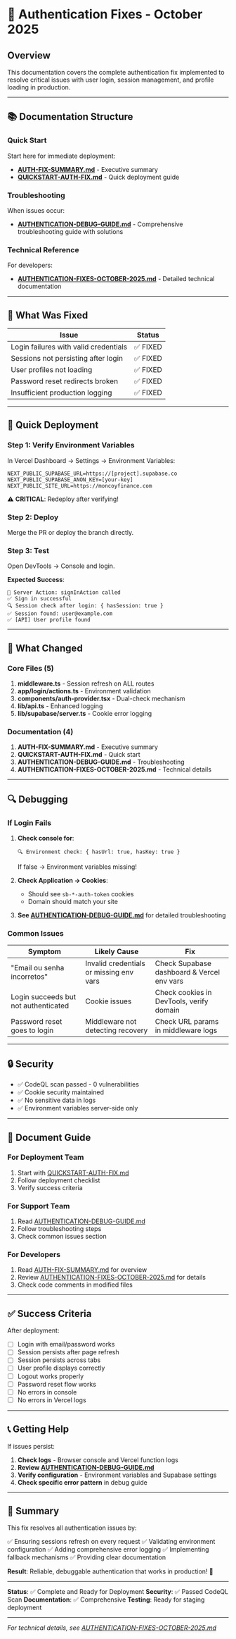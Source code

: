 # 🔐 Authentication Fixes - October 2025

## Overview

This documentation covers the complete authentication fix implemented to resolve critical issues with user login, session management, and profile loading in production.

---

## 📚 Documentation Structure

### Quick Start
Start here for immediate deployment:
- **[AUTH-FIX-SUMMARY.md](./AUTH-FIX-SUMMARY.md)** - Executive summary
- **[QUICKSTART-AUTH-FIX.md](./QUICKSTART-AUTH-FIX.md)** - Quick deployment guide

### Troubleshooting
When issues occur:
- **[AUTHENTICATION-DEBUG-GUIDE.md](./AUTHENTICATION-DEBUG-GUIDE.md)** - Comprehensive troubleshooting guide with solutions

### Technical Reference
For developers:
- **[AUTHENTICATION-FIXES-OCTOBER-2025.md](./AUTHENTICATION-FIXES-OCTOBER-2025.md)** - Detailed technical documentation

---

## 🎯 What Was Fixed

| Issue | Status |
|-------|--------|
| Login failures with valid credentials | ✅ FIXED |
| Sessions not persisting after login | ✅ FIXED |
| User profiles not loading | ✅ FIXED |
| Password reset redirects broken | ✅ FIXED |
| Insufficient production logging | ✅ FIXED |

---

## 🚀 Quick Deployment

### Step 1: Verify Environment Variables

In Vercel Dashboard → Settings → Environment Variables:
```
NEXT_PUBLIC_SUPABASE_URL=https://[project].supabase.co
NEXT_PUBLIC_SUPABASE_ANON_KEY=[your-key]
NEXT_PUBLIC_SITE_URL=https://moncoyfinance.com
```

⚠️ **CRITICAL**: Redeploy after verifying!

### Step 2: Deploy

Merge the PR or deploy the branch directly.

### Step 3: Test

Open DevTools → Console and login.

**Expected Success**:
```
🔐 Server Action: signInAction called
✅ Sign in successful
🔍 Session check after login: { hasSession: true }
✅ Session found: user@example.com
✅ [API] User profile found
```

---

## 🔧 What Changed

### Core Files (5)
1. **middleware.ts** - Session refresh on ALL routes
2. **app/login/actions.ts** - Environment validation
3. **components/auth-provider.tsx** - Dual-check mechanism
4. **lib/api.ts** - Enhanced logging
5. **lib/supabase/server.ts** - Cookie error logging

### Documentation (4)
1. **AUTH-FIX-SUMMARY.md** - Executive summary
2. **QUICKSTART-AUTH-FIX.md** - Quick start
3. **AUTHENTICATION-DEBUG-GUIDE.md** - Troubleshooting
4. **AUTHENTICATION-FIXES-OCTOBER-2025.md** - Technical details

---

## 🔍 Debugging

### If Login Fails

1. **Check console for**:
   ```
   🔍 Environment check: { hasUrl: true, hasKey: true }
   ```
   If false → Environment variables missing!

2. **Check Application → Cookies**:
   - Should see `sb-*-auth-token` cookies
   - Domain should match your site

3. **See [AUTHENTICATION-DEBUG-GUIDE.md](./AUTHENTICATION-DEBUG-GUIDE.md)** for detailed troubleshooting

### Common Issues

| Symptom | Likely Cause | Fix |
|---------|--------------|-----|
| "Email ou senha incorretos" | Invalid credentials or missing env vars | Check Supabase dashboard & Vercel env vars |
| Login succeeds but not authenticated | Cookie issues | Check cookies in DevTools, verify domain |
| Password reset goes to login | Middleware not detecting recovery | Check URL params in middleware logs |

---

## 🔒 Security

- ✅ CodeQL scan passed - 0 vulnerabilities
- ✅ Cookie security maintained
- ✅ No sensitive data in logs
- ✅ Environment variables server-side only

---

## 📖 Document Guide

### For Deployment Team
1. Start with [QUICKSTART-AUTH-FIX.md](./QUICKSTART-AUTH-FIX.md)
2. Follow deployment checklist
3. Verify success criteria

### For Support Team
1. Read [AUTHENTICATION-DEBUG-GUIDE.md](./AUTHENTICATION-DEBUG-GUIDE.md)
2. Follow troubleshooting steps
3. Check common issues section

### For Developers
1. Read [AUTH-FIX-SUMMARY.md](./AUTH-FIX-SUMMARY.md) for overview
2. Review [AUTHENTICATION-FIXES-OCTOBER-2025.md](./AUTHENTICATION-FIXES-OCTOBER-2025.md) for details
3. Check code comments in modified files

---

## ✅ Success Criteria

After deployment:

- [ ] Login with email/password works
- [ ] Session persists after page refresh
- [ ] Session persists across tabs
- [ ] User profile displays correctly
- [ ] Logout works properly
- [ ] Password reset flow works
- [ ] No errors in console
- [ ] No errors in Vercel logs

---

## 📞 Getting Help

If issues persist:

1. **Check logs** - Browser console and Vercel function logs
2. **Review [AUTHENTICATION-DEBUG-GUIDE.md](./AUTHENTICATION-DEBUG-GUIDE.md)**
3. **Verify configuration** - Environment variables and Supabase settings
4. **Check specific error pattern** in debug guide

---

## 🎉 Summary

This fix resolves all authentication issues by:

✅ Ensuring sessions refresh on every request
✅ Validating environment configuration
✅ Adding comprehensive error logging
✅ Implementing fallback mechanisms
✅ Providing clear documentation

**Result**: Reliable, debuggable authentication that works in production! 🚀

---

**Status**: ✅ Complete and Ready for Deployment
**Security**: ✅ Passed CodeQL Scan
**Documentation**: ✅ Comprehensive
**Testing**: Ready for staging deployment

---

*For technical details, see [AUTHENTICATION-FIXES-OCTOBER-2025.md](./AUTHENTICATION-FIXES-OCTOBER-2025.md)*
